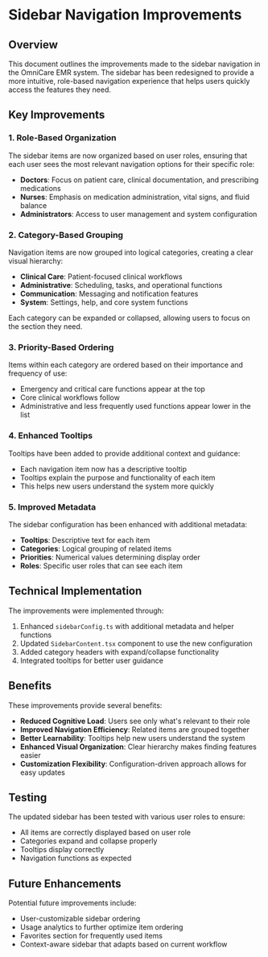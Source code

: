 # Sidebar Navigation Improvements

## Overview

This document outlines the improvements made to the sidebar navigation in the OmniCare EMR system. The sidebar has been redesigned to provide a more intuitive, role-based navigation experience that helps users quickly access the features they need.

## Key Improvements

### 1. Role-Based Organization

The sidebar items are now organized based on user roles, ensuring that each user sees the most relevant navigation options for their specific role:

- **Doctors**: Focus on patient care, clinical documentation, and prescribing medications
- **Nurses**: Emphasis on medication administration, vital signs, and fluid balance
- **Administrators**: Access to user management and system configuration

### 2. Category-Based Grouping

Navigation items are now grouped into logical categories, creating a clear visual hierarchy:

- **Clinical Care**: Patient-focused clinical workflows
- **Administrative**: Scheduling, tasks, and operational functions
- **Communication**: Messaging and notification features
- **System**: Settings, help, and core system functions

Each category can be expanded or collapsed, allowing users to focus on the section they need.

### 3. Priority-Based Ordering

Items within each category are ordered based on their importance and frequency of use:

- Emergency and critical care functions appear at the top
- Core clinical workflows follow
- Administrative and less frequently used functions appear lower in the list

### 4. Enhanced Tooltips

Tooltips have been added to provide additional context and guidance:

- Each navigation item now has a descriptive tooltip
- Tooltips explain the purpose and functionality of each item
- This helps new users understand the system more quickly

### 5. Improved Metadata

The sidebar configuration has been enhanced with additional metadata:

- **Tooltips**: Descriptive text for each item
- **Categories**: Logical grouping of related items
- **Priorities**: Numerical values determining display order
- **Roles**: Specific user roles that can see each item

## Technical Implementation

The improvements were implemented through:

1. Enhanced `sidebarConfig.ts` with additional metadata and helper functions
2. Updated `SidebarContent.tsx` component to use the new configuration
3. Added category headers with expand/collapse functionality
4. Integrated tooltips for better user guidance

## Benefits

These improvements provide several benefits:

- **Reduced Cognitive Load**: Users see only what's relevant to their role
- **Improved Navigation Efficiency**: Related items are grouped together
- **Better Learnability**: Tooltips help new users understand the system
- **Enhanced Visual Organization**: Clear hierarchy makes finding features easier
- **Customization Flexibility**: Configuration-driven approach allows for easy updates

## Testing

The updated sidebar has been tested with various user roles to ensure:

- All items are correctly displayed based on user role
- Categories expand and collapse properly
- Tooltips display correctly
- Navigation functions as expected

## Future Enhancements

Potential future improvements include:

- User-customizable sidebar ordering
- Usage analytics to further optimize item ordering
- Favorites section for frequently used items
- Context-aware sidebar that adapts based on current workflow
